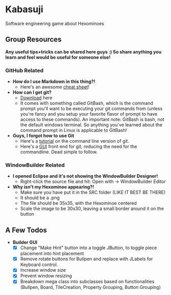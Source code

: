 # Kabasuji
Software engineering game about Hexominoes

## Group Resources
 <b>Any useful tips+tricks can be shared here guys :) So share anything you learn and feel would be useful for someone else!</b>

### GitHub Related
* <b>How do I use Markdown in this thing?!</b>
   * Here's an awesome [cheat sheet](https://guides.github.com/features/mastering-markdown/)!
* <b>How can I get git?</b>
   * [Download](https://git-scm.com/downloads) here
   * It comes with something called GitBash, which is the command prompt you'll want to be executing your git commands from (unless you're fancy and you setup your favorite flavor of prompt to have access to these commands). An important note: GitBash is bash, not the default windows terminal. So anything you've learned about the command prompt in Linux is applicable to GitBash!
* <b>Guys, I forgot how to use Git</b>
   * Here's a [tutorial](https://try.github.io/levels/1/challenges/1) on the command line version of git.
   * Here's a [GUI](https://desktop.github.com/) front end for git, reducing the need for the commandline. Dead simple to follow.

### WindowBuilder Related
* <b>I opened Eclipse and it's not showing the WindowBuilder Designer!</b>
   * Right-click the source file and hit: Open with -> WindowBuilder Editor
* <b>Why isn't my Hexominoe appearing?!</b>
   * Make sure you have put it in the SRC folder (LIKE IT BEST BE THERE)
   * It should be a .png
   * The file should be 35x35, with the Hexominoe centered
   * Scale the image to be 30x30, leaving a small border around it on the button


## A Few Todos
* <b>Builder GUI</b>
  * [x] Change "Make Hint" button into a toggle JButton, to toggle piece placement into hint placement
  * [x] Remove rotate buttons for Bullpen and replace with JLabels for Keyboard control.
  * [x] Increase window size
  * [x] Prevent window resizing
  * [x] Breakdown mega class into subclasses based on functionalities (Bullpen, Board, TileCreation, Property Grouping, Button Grouping)
